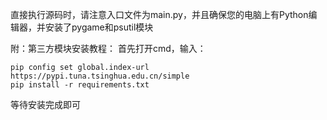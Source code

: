 直接执行源码时，请注意入口文件为main.py，并且确保您的电脑上有Python编辑器，并安装了pygame和psutil模块

附：第三方模块安装教程：
首先打开cmd，输入：
```
pip config set global.index-url https://pypi.tuna.tsinghua.edu.cn/simple
pip install -r requirements.txt
```
等待安装完成即可
